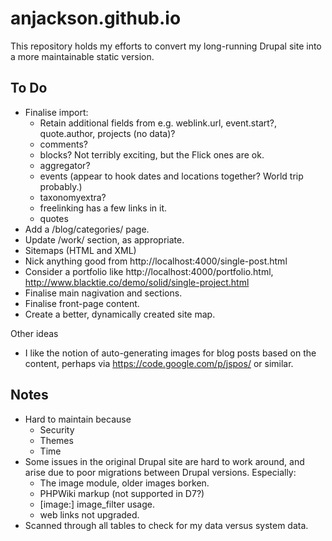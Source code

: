 anjackson.github.io
===================

This repository holds my efforts to convert my long-running Drupal site into a more maintainable static version.

To Do
-----

* Finalise import:
    * Retain additional fields from e.g. weblink.url, event.start?, quote.author, projects (no data)?
    * comments?
    * blocks? Not terribly exciting, but the Flick ones are ok.
    * aggregator?
    * events (appear to hook dates and locations together? World trip probably.)
    * taxonomyextra?
    * freelinking has a few links in it. 
    * quotes
* Add a /blog/categories/ page.
* Update /work/ section, as appropriate.
* Sitemaps (HTML and XML)
* Nick anything good from http://localhost:4000/single-post.html
* Consider a portfolio like http://localhost:4000/portfolio.html, http://www.blacktie.co/demo/solid/single-project.html
* Finalise main nagivation and sections.
* Finalise front-page content.
* Create a better, dynamically created site map.

Other ideas

* I like the notion of auto-generating images for blog posts based on the content, perhaps via https://code.google.com/p/jspos/ or similar.

Notes
-----

* Hard to maintain because
    * Security
    * Themes
    * Time
* Some issues in the original Drupal site are hard to work around, and arise due to poor migrations between Drupal versions. Especially:
    * The image module, older images borken.
    * PHPWiki markup (not supported in D7?)
    * [image:] image_filter usage.
    * web links not upgraded.
* Scanned through all tables to check for my data versus system data.
